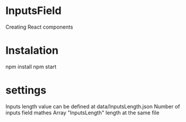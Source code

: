 # InputsField
Creating React components

# Instalation
npm install
npm start

# settings 
Inputs length value can be defined at data/InputsLength.json
Number of inputs field mathes Array "InputsLength" length at the same file
